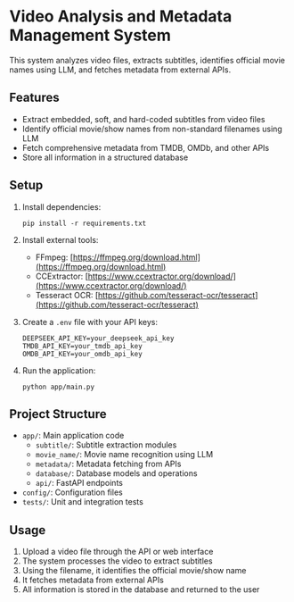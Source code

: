 # Video Analysis and Metadata Management System

This system analyzes video files, extracts subtitles, identifies official movie names using LLM, and fetches metadata from external APIs.

## Features

- Extract embedded, soft, and hard-coded subtitles from video files
- Identify official movie/show names from non-standard filenames using LLM
- Fetch comprehensive metadata from TMDB, OMDb, and other APIs
- Store all information in a structured database

## Setup

1. Install dependencies:

   ```
   pip install -r requirements.txt
   ```

2. Install external tools:

   - FFmpeg: [https://ffmpeg.org/download.html](https://ffmpeg.org/download.html)
   - CCExtractor: [https://www.ccextractor.org/download/](https://www.ccextractor.org/download/)
   - Tesseract OCR: [https://github.com/tesseract-ocr/tesseract](https://github.com/tesseract-ocr/tesseract)

3. Create a `.env` file with your API keys:

   ```
   DEEPSEEK_API_KEY=your_deepseek_api_key
   TMDB_API_KEY=your_tmdb_api_key
   OMDB_API_KEY=your_omdb_api_key
   ```

4. Run the application:
   ```
   python app/main.py
   ```

## Project Structure

- `app/`: Main application code
  - `subtitle/`: Subtitle extraction modules
  - `movie_name/`: Movie name recognition using LLM
  - `metadata/`: Metadata fetching from APIs
  - `database/`: Database models and operations
  - `api/`: FastAPI endpoints
- `config/`: Configuration files
- `tests/`: Unit and integration tests

## Usage

1. Upload a video file through the API or web interface
2. The system processes the video to extract subtitles
3. Using the filename, it identifies the official movie/show name
4. It fetches metadata from external APIs
5. All information is stored in the database and returned to the user
